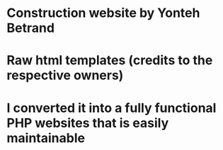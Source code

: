 # Construction website by Yonteh Betrand
# Raw html templates (credits to the respective owners) 
# I converted it into a fully functional PHP websites that is easily maintainable